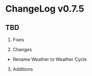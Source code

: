 # ChangeLog v0.7.5
**TBD**
---

1) Fixes

2) Changes
* Rename Weather to Weather Cycle

3) Additions